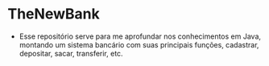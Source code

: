 # TheNewBank
- Esse repositório serve para me aprofundar nos conhecimentos em Java, montando um sistema bancário com suas principais funções, cadastrar, depositar, sacar, transferir, etc. 